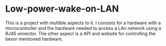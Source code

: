 # Low-power-wake-on-LAN
This is a project with multible aspects to it. I consists for a hardware with a microcontroller and the hardware needed to access a LAn network using a RJ45 onnector. The other aspect is a API and website for controlling the bevor mentioned hardware.
